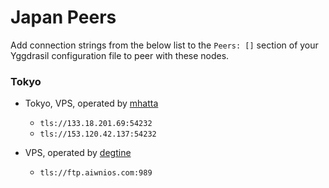 # Japan Peers

Add connection strings from the below list to the `Peers: []` section of your
Yggdrasil configuration file to peer with these nodes.

### Tokyo

* Tokyo, VPS, operated by [mhatta](https://github.com/mhatta)
  * `tls://133.18.201.69:54232`
  * `tls://153.120.42.137:54232`

* VPS, operated by [degtine](https://github.com/degtine)
  * `tls://ftp.aiwnios.com:989`
